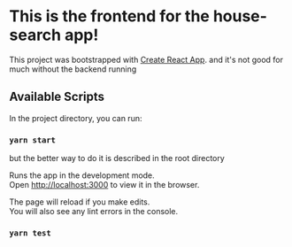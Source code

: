 # This is the frontend for the house-search app!

This project was bootstrapped with [Create React App](https://github.com/facebook/create-react-app).
and it's not good for much without the backend running

## Available Scripts

In the project directory, you can run:

### `yarn start`

but the better way to do it is described in the root directory

Runs the app in the development mode.\
Open [http://localhost:3000](http://localhost:3000) to view it in the browser.

The page will reload if you make edits.\
You will also see any lint errors in the console.

### `yarn test`
